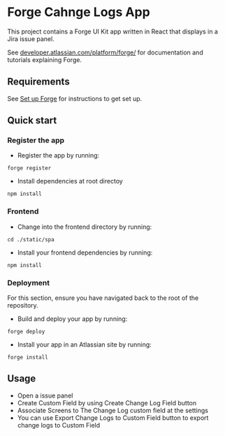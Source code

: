 # Forge Cahnge Logs App

This project contains a Forge UI Kit app written in React that displays in a Jira issue panel.

See [developer.atlassian.com/platform/forge/](https://developer.atlassian.com/platform/forge) for documentation and tutorials explaining Forge.

## Requirements

See [Set up Forge](https://developer.atlassian.com/platform/forge/set-up-forge/) for instructions to get set up.

## Quick start

### Register the app

- Register the app by running:

```
forge register
```

- Install dependencies at root directoy 

```
npm install
```

### Frontend

- Change into the frontend directory by running:

```
cd ./static/spa
```

- Install your frontend dependencies by running:

```
npm install
```

### Deployment

For this section, ensure you have navigated back to the root of the repository.

- Build and deploy your app by running:

```
forge deploy
```

- Install your app in an Atlassian site by running:

```
forge install
```

## Usage

- Open a issue panel 
- Create Custom Field by using Create Change Log Field button
- Associate Screens to The Change Log custom field at the settings
- You can use Export Change Logs to Custom Field button to export change logs to Custom Field
